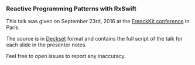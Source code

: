 ### Reactive Programming Patterns with RxSwift

This talk was given on September 23rd, 2016 at the [FrenckKit conference](https://frenchkit.fr) in Paris.

The source is in [Deckset](https://decksetapp.com) format and contains the full script of the talk for each slide in the presenter notes.

Feel free to open issues to report any inaccuracy.
